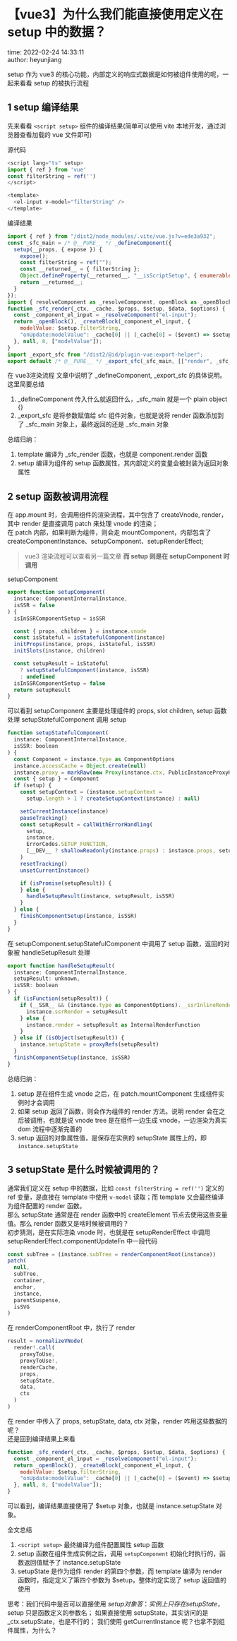 # 【vue3】为什么我们能直接使用定义在 setup 中的数据？

time: 2022-02-24 14:33:11  
author: heyunjiang

setup 作为 vue3 的核心功能，内部定义的响应式数据是如何被组件使用的呢，一起来看看 setup 的被执行流程

## 1 setup 编译结果

先来看看 `<script setup>` 组件的编译结果(简单可以使用 vite 本地开发，通过浏览器查看加载的 vue 文件即可)

源代码
```javascript
<script lang="ts" setup>
import { ref } from 'vue'
const filterString = ref('')
</script>

<template>
  <el-input v-model="filterString" />
</template>
```
编译结果
```javascript
import { ref } from "/dist2/node_modules/.vite/vue.js?v=ede3a932";
const _sfc_main = /* @__PURE__ */ _defineComponent({
  setup(__props, { expose }) {
    expose();
    const filterString = ref("");
    const __returned__ = { filterString };
    Object.defineProperty(__returned__, "__isScriptSetup", { enumerable: false, value: true });
    return __returned__;
  }
});
import { resolveComponent as _resolveComponent, openBlock as _openBlock, createBlock as _createBlock } from "/dist2/node_modules/.vite/vue.js?v=ede3a932";
function _sfc_render(_ctx, _cache, $props, $setup, $data, $options) {
  const _component_el_input = _resolveComponent("el-input");
  return _openBlock(), _createBlock(_component_el_input, {
    modelValue: $setup.filterString,
    "onUpdate:modelValue": _cache[0] || (_cache[0] = ($event) => $setup.filterString = $event)
  }, null, 8, ["modelValue"]);
}
import _export_sfc from "/dist2/@id/plugin-vue:export-helper";
export default /* @__PURE__ */ _export_sfc(_sfc_main, [["render", _sfc_render], ["__file", "/Users/80245690/Desktop/project/dataspherestudio/web/packages/taskAnalysis/src/App.vue"]]);
```
在 vue3渲染流程 文章中说明了 _defineComponent, _export_sfc 的具体说明。这里简要总结  
1. _defineComponent 传入什么就返回什么，_sfc_main 就是一个 plain object {}
2. _export_sfc 是将参数赋值给 sfc 组件对象，也就是说将 render 函数添加到了 _sfc_main 对象上，最终返回的还是 _sfc_main 对象

总结归纳：  
1. template 编译为 _sfc_render 函数，也就是 component.render 函数
2. setup 编译为组件的 setup 函数属性，其内部定义的变量会被封装为返回对象属性

## 2 setup 函数被调用流程

在 app.mount 时，会调用组件的渲染流程，其中包含了 createVnode, render，其中 render 是直接调用 patch 来处理 vnode 的渲染；  
在 patch 内部，如果判断为组件，则会走 mountComponent，内部包含了 createComponentInstance、setupComponent、setupRenderEffect;  
> vue3 渲染流程可以查看另一篇文章
**而 setup 则是在 setupComponent 时调用**

setupComponent
```javascript
export function setupComponent(
  instance: ComponentInternalInstance,
  isSSR = false
) {
  isInSSRComponentSetup = isSSR

  const { props, children } = instance.vnode
  const isStateful = isStatefulComponent(instance)
  initProps(instance, props, isStateful, isSSR)
  initSlots(instance, children)

  const setupResult = isStateful
    ? setupStatefulComponent(instance, isSSR)
    : undefined
  isInSSRComponentSetup = false
  return setupResult
}
```

可以看到 setupComponent 主要是处理组件的 props, slot children, setup 函数处理
setupStatefulComponent 调用 setup
```javascript
function setupStatefulComponent(
  instance: ComponentInternalInstance,
  isSSR: boolean
) {
  const Component = instance.type as ComponentOptions
  instance.accessCache = Object.create(null)
  instance.proxy = markRaw(new Proxy(instance.ctx, PublicInstanceProxyHandlers))
  const { setup } = Component
  if (setup) {
    const setupContext = (instance.setupContext =
      setup.length > 1 ? createSetupContext(instance) : null)

    setCurrentInstance(instance)
    pauseTracking()
    const setupResult = callWithErrorHandling(
      setup,
      instance,
      ErrorCodes.SETUP_FUNCTION,
      [__DEV__ ? shallowReadonly(instance.props) : instance.props, setupContext]
    )
    resetTracking()
    unsetCurrentInstance()

    if (isPromise(setupResult)) {
    } else {
      handleSetupResult(instance, setupResult, isSSR)
    }
  } else {
    finishComponentSetup(instance, isSSR)
  }
}
```

在 setupComponent.setupStatefulComponent 中调用了 setup 函数，返回的对象被 handleSetupResult 处理
```javascript
export function handleSetupResult(
  instance: ComponentInternalInstance,
  setupResult: unknown,
  isSSR: boolean
) {
  if (isFunction(setupResult)) {
    if (__SSR__ && (instance.type as ComponentOptions).__ssrInlineRender) {
      instance.ssrRender = setupResult
    } else {
      instance.render = setupResult as InternalRenderFunction
    }
  } else if (isObject(setupResult)) {
    instance.setupState = proxyRefs(setupResult)
  }
  finishComponentSetup(instance, isSSR)
}
```

总结归纳：  
1. setup 是在组件生成 vnode 之后，在 patch.mountComponent 生成组件实例时才会调用
2. 如果 setup 返回了函数，则会作为组件的 render 方法。说明 render 会在之后被调用，也就是说 vnode tree 是在组件一边生成 vnode，一边渲染为真实 dom 流程中逐渐完善的
3. setup 返回的对象属性值，是保存在实例的 setupState 属性上的，即 `instance.setupState`

## 3 setupState 是什么时候被调用的？

通常我们定义在 setup 中的数据，比如 `const filterString = ref('')` 定义的 ref 变量，是直接在 template 中使用 `v-model` 读取；而 template 又会最终编译为组件配置的 render 函数。  
那么 setupState 通常是在 render 函数中的 createElement 节点去使用这些变量值。那么 render 函数又是啥时候被调用的？  
初步猜测，是在实际渲染 vnode 时，也就是在 setupRenderEffect 中调用  
setupRenderEffect.componentUpdateFn 中一段代码  
```javascript
const subTree = (instance.subTree = renderComponentRoot(instance))
patch(
  null,
  subTree,
  container,
  anchor,
  instance,
  parentSuspense,
  isSVG
)
```
在 renderComponentRoot 中，执行了 render  
```javascript
result = normalizeVNode(
  render!.call(
    proxyToUse,
    proxyToUse!,
    renderCache,
    props,
    setupState,
    data,
    ctx
  )
)
```

在 render 中传入了 props, setupState, data, ctx 对象，render 咋用这些数据的呢？  
还是回到编译结果上来看  
```javascript
function _sfc_render(_ctx, _cache, $props, $setup, $data, $options) {
  const _component_el_input = _resolveComponent("el-input");
  return _openBlock(), _createBlock(_component_el_input, {
    modelValue: $setup.filterString,
    "onUpdate:modelValue": _cache[0] || (_cache[0] = ($event) => $setup.filterString = $event)
  }, null, 8, ["modelValue"]);
}
```
可以看到，编译结果直接使用了 $setup 对象，也就是 instance.setupState 对象。

全文总结  
1. `<script setup>` 最终编译为组件配置属性 setup 函数
2. setup 函数在组件生成实例之后，调用 `setupComponent` 初始化时执行的，函数返回值赋予了 instance.setupState
3. setupState 是作为组件 render 的第四个参数，而 template 编译为 render 函数时，指定定义了第四个参数为 $setup，整体约定实现了 setup 返回值的使用

思考：我们代码中是否可以直接使用 $setup 对象  
答：实例上只存在 setupState，$setup 只是函数定义的参数名；
如果直接使用 setupState，其实访问的是 _ctx.setupState，也是不行的；
我们使用 getCurrentInstance 呢？也拿不到组件属性，为什么？
